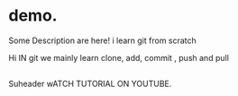 # demo.

Some Description are here! i learn git from scratch

Hi IN git we mainly learn clone, add, commit , push and pull

##
Suheader 
wATCH TUTORIAL ON YOUTUBE.

